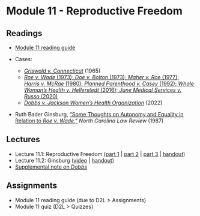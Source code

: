 # Module 11 - Reproductive Freedom

## Readings

- [Module 11 reading guide](https://github.com/dingherself/phil-324/raw/main/reading-guides/11-reading-guide.docx)
- Cases:
  - [*Griswold v. Connecticut*](https://arizona.box.com/s/qvrv3hatuy64l4ybavfjfrmttjmduuzu) (1965)
  - [*Roe v. Wade* (1973); *Doe v. Bolton* (1973); *Maher v. Roe* (1977); *Harris v. McRae* (1980); *Planned Parenthood v. Casey* (1992); *Whole Woman’s Health v. Hellerstedt* (2016); *June Medical Services v. Russo* (2020)](https://arizona.box.com/s/ehs6iwzozvsuf9a5ar0sbdkah097jr3z)
  - [*Dobbs v. Jackson Women’s Health Organization*](https://arizona.box.com/s/flwydjxo50f1m1h11xok0p2mulqi6c0f) (2022)

- Ruth Bader Ginsburg, [“Some Thoughts on Autonomy and Equality in Relation to *Roe v. Wade*,”](https://scholarship.law.unc.edu/cgi/viewcontent.cgi?referer=&httpsredir=1&article=2961&context=nclr) *North Carolina Law Review* (1987)

## Lectures

- Lecture 11.1: Reproductive Freedom ([part 1](https://youtu.be/Ew21ZjJ2ing) \| [part 2](https://youtu.be/VZkcdxJF_T8) \| [part 3](https://youtu.be/sBmGp1hmyBY) \| [handout](https://github.com/dingherself/phil-324/blob/main/handouts/11-reproductive-freedom.md))
- Lecture 11.2: Ginsburg ([video](https://youtu.be/2ykEmmiYXpg) \| [handout](https://github.com/dingherself/phil-324/blob/main/handouts/11-ginsburg.md))
- [Supplemental note on *Dobbs*](https://github.com/dingherself/phil-324/blob/main/handouts/11-dobbs.md)

## Assignments

- Module 11 reading guide (due to D2L > Assignments)
- Module 11 quiz (D2L > Quizzes)